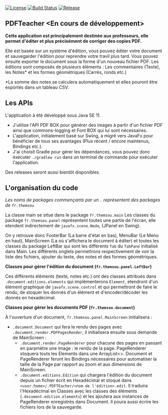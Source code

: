 [![License](https://img.shields.io/badge/Licence-Apache%20Licence%202.0-red)](LICENSE)
[![Build Status](https://travis-ci.com/themsou/PDFTeacher.svg?branch=master)](https://travis-ci.com/themsou/PDFTeacher/)
[![Release](https://img.shields.io/github/release/themsou/PDFTeacher.svg)](https://github.com/themsou/PDFTeacher/releases/)

## PDFTeacher <En cours de développement>

**Cette application est principalement destinée aux professeurs, elle permet d'éditer et plus précisément de corriger des copies PDF.**

Elle est basée sur un système d'édition, vous pouvez éditer votre document et sauvegarder l'édition pour reprendre votre travil plus tard. Vous pouvez ensuite exporter le document sous la forme d'un nouveau fichier PDF.
Les éditions sont composés de plusieurs éléments : Les commentaires (Texte), les Notes* et les formes géométriques (Carrés, ronds etc.)

*La somme des notes se calculera automatiquement et elles pouront être exportés dans un tableau CSV.

## Les APIs

L'application à été développé sous Java SE 11.

- J'utilise l'API PDF BOX pour générer des images à partir d'un fichier PDF ainsi que commons-logging et Font BOX qui lui sont nécessaires.
- L'application, initialement basé sur Swing, a migré vers JavaFx pour bénéficier de tous ses avantages (Plus récent / encore maintenus, Bindings etc.).
- J'ai choisit Gradle pour gérer les dépendances, vous pouvez donc éxécuter ``./gradlew run`` dans un terminal de commande pour exécuter l'application. 

Des releases seront aussi bientôt disponibles.

## L'organisation du code

*Les noms de packages commençants par un ``.`` représentent des packages de ``fr.themsou``*

La classe main se situe dans le package ``fr.themsou.main``
Les classes du package ``fr.themsou.panel`` représentent toutes une partie de l'écran, elle etendent indirectement de ``javafx.scene.Node``, (JPanel en Swing).

On y retrouve donc FooterBar (La barre d'état en bas), MenuBar (Le Menu en haut), MainScreen (La où s'affichera le document à éditer) et toutes les classes du package LeftBar qui sont les différents ``Tab`` du ``TabPane`` initialisé dans Main. Les différents onglets permettrons respectivement de voir la liste des fichiers, ajouter du texte, des notes et des formes géométriques.

**Classes pour gérer l'édition du document (``fr.themsou.panel.LeftBar``)**

Ces différents éléments (texte, notes etc.) ont des classes attribués dans ``.document.editions.elements`` qui implémenterons ``Element``, etendront d'un élément graphique de ``javafx.scene.control`` et qui permettront de faire le rendu, de stoquer les donnés d'un élément et d'encoder/décoder les donnés en hexadécimal.

**Classes pour gérer les documents PDF (``fr.themsou.document``)**

À l'ouverture d'un document, ``fr.themsou.panel.MainScreen`` initialisera :

- ``.document.Document`` qui fera le rendu des pages avec ``.document.render.PDFPagesRender``, il initialisera ensuite sous demande de MainScreen :
  - ``.document.render.PageRenderer`` pour chacune des pages en passant en paramètre une image : le rendu de la page. PageRenderer stoquera touts les Elements dans une ArrayList<>. Document et PageRenderer feront les Bindings nécessaires pour automatiser la taille de la Page par rapport au zoom et aux dimensions de MainScreen.
  - ``.document.editions.Edition`` qui chargera l'édition du document depuis un fichier écrit en Hexadécimal et stoqué dans ``<user.home>/.PDFTEacher/<nom de l'édition>.edit``. Il traduira l'Hexadécimal en Classes avec les classes des éléments (``.document.edition.elements``) et les ajoutera aux instances de PageRenderer enregistrés dans Document. Il poura aussi écrire les fichiers lors de la sauvegarde.
